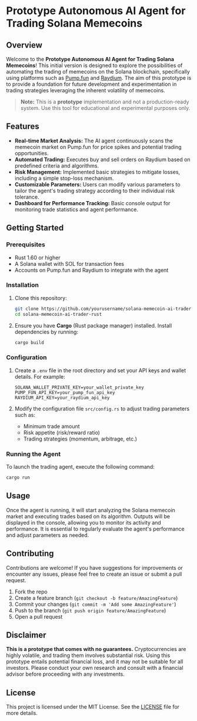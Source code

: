 # Prototype Autonomous AI Agent for Trading Solana Memecoins

## Overview

Welcome to the **Prototype Autonomous AI Agent for Trading Solana Memecoins**! This initial version is designed to explore the possibilities of automating the trading of memecoins on the Solana blockchain, specifically using platforms such as [Pump.fun](https://pump.fun) and [Raydium](https://raydium.io). The aim of this prototype is to provide a foundation for future development and experimentation in trading strategies leveraging the inherent volatility of memecoins.

> **Note:** This is a **prototype** implementation and not a production-ready system. Use this tool for educational and experimental purposes only.

## Features

- **Real-time Market Analysis:** The AI agent continuously scans the memecoin market on Pump.fun for price spikes and potential trading opportunities.
- **Automated Trading:** Executes buy and sell orders on Raydium based on predefined criteria and algorithms.
- **Risk Management:** Implemented basic strategies to mitigate losses, including a simple stop-loss mechanism.
- **Customizable Parameters:** Users can modify various parameters to tailor the agent's trading strategy according to their individual risk tolerance.
- **Dashboard for Performance Tracking:** Basic console output for monitoring trade statistics and agent performance.

## Getting Started

### Prerequisites

- Rust 1.60 or higher
- A Solana wallet with SOL for transaction fees
- Accounts on Pump.fun and Raydium to integrate with the agent

### Installation

1. Clone this repository:

   ```bash
   git clone https://github.com/yourusername/solana-memecoin-ai-trader-rust.git
   cd solana-memecoin-ai-trader-rust
   ```

2. Ensure you have **Cargo** (Rust package manager) installed. Install dependencies by running:

   ```bash
   cargo build
   ```

### Configuration

1. Create a `.env` file in the root directory and set your API keys and wallet details. For example:

   ```plaintext
   SOLANA_WALLET_PRIVATE_KEY=your_wallet_private_key
   PUMP_FUN_API_KEY=your_pump_fun_api_key
   RAYDIUM_API_KEY=your_raydium_api_key
   ```

2. Modify the configuration file `src/config.rs` to adjust trading parameters such as:

   - Minimum trade amount
   - Risk appetite (risk/reward ratio)
   - Trading strategies (momentum, arbitrage, etc.)

### Running the Agent

To launch the trading agent, execute the following command:

```bash
cargo run
```

## Usage

Once the agent is running, it will start analyzing the Solana memecoin market and executing trades based on its algorithm. Outputs will be displayed in the console, allowing you to monitor its activity and performance. It is essential to regularly evaluate the agent's performance and adjust parameters as needed.

## Contributing

Contributions are welcome! If you have suggestions for improvements or encounter any issues, please feel free to create an issue or submit a pull request.

1. Fork the repo
2. Create a feature branch (`git checkout -b feature/AmazingFeature`)
3. Commit your changes (`git commit -m 'Add some AmazingFeature'`)
4. Push to the branch (`git push origin feature/AmazingFeature`)
5. Open a pull request

## Disclaimer

**This is a prototype that comes with no guarantees.** Cryptocurrencies are highly volatile, and trading them involves substantial risk. Using this prototype entails potential financial loss, and it may not be suitable for all investors. Please conduct your own research and consult with a financial advisor before proceeding with any investments.

## License

This project is licensed under the MIT License. See the [LICENSE](LICENSE) file for more details.
